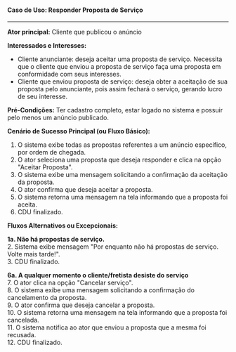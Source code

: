 #### Caso de Uso: Responder Proposta de Serviço
---
**Ator principal:** Cliente que publicou o anúncio

**Interessados e Interesses:**
- Cliente anunciante: deseja aceitar uma proposta de serviço. Necessita que o cliente que enviou a proposta de serviço faça uma proposta em conformidade com seus interesses.  
- Cliente que enviou proposta de serviço: deseja obter a aceitação de sua proposta pelo anunciante, pois assim fechará o serviço, gerando lucro de seu interesse.
 
**Pré-Condições:** Ter cadastro completo, estar logado no sistema e possuir pelo menos um anúncio publicado.

**Cenário de Sucesso Principal (ou Fluxo Básico):**
1. O sistema exibe todas as propostas referentes a um anúncio específico, por ordem de chegada.
2. O ator seleciona uma proposta que deseja responder e clica na opção "Aceitar Proposta".
3. O sistema exibe uma mensagem solicitando a confirmação da aceitação da proposta.
4. O ator confirma que deseja aceitar a proposta.
5. O sistema retorna uma mensagem na tela informando que a proposta foi aceita.
6. CDU finalizado.

**Fluxos Alternativos ou Excepcionais:**

**1a. Não há propostas de serviço.**<br>
2. Sistema exibe mensagem "Por enquanto não há propostas de serviço. Volte mais tarde!".<br>
3. CDU finalizado.

**6a. A qualquer momento o cliente/fretista desiste do serviço**<br>
7. O ator clica na opção "Cancelar serviço".<br>
8. O sistema exibe uma mensagem solicitando a confirmação do cancelamento da proposta.<br>
9. O ator confirma que deseja cancelar a proposta.<br>
10. O sistema retorna uma mensagem na tela informando que a proposta foi cancelada.<br>
11. O sistema notifica ao ator que enviou a proposta que a mesma foi recusada.<br>
12. CDU finalizado.<br>